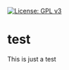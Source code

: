[![License: GPL v3](https://img.shields.io/badge/License-GPLv3-blue.svg)](https://www.gnu.org/licenses/gpl-3.0)


# test
This is just a test  
